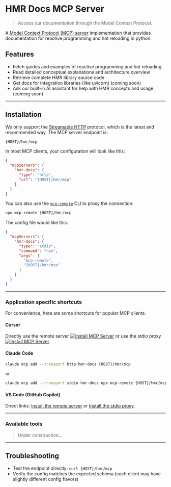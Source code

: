# HMR Docs MCP Server

> Access our documentation through the Model Context Protocol.

A [Model Context Protocol (MCP) server](https://modelcontextprotocol.io/docs/learn/architecture#concepts-of-mcp) implementation that provides documentation for reactive programming and hot reloading in python.

## Features

- Fetch guides and examples of reactive programming and hot reloading
- Read detailed conceptual explanations and architecture overview
- Retrieve complete HMR library source code
- Get docs for integration libraries (like uvicorn) (coming soon)
- Ask our built-in AI assistant for help with HMR concepts and usage (coming soon)

---

## Installation

We only support the [Streamable HTTP](https://modelcontextprotocol.io/specification/2025-03-26/basic/transports#streamable-http) protocol, which is the latest and recommended way. The MCP server endpoint is:

```sh
{HOST}/hmr/mcp
```

In most MCP clients, your configuration will look like this:

```json
{
  "mcpServers": {
    "hmr-docs": {
      "type": "http",
      "url": "{HOST}/hmr/mcp"
    }
  }
}
```

You can also use the [`mcp-remote`](https://www.npmjs.com/package/mcp-remote) CLI to proxy the connection:

```sh
npx mcp-remote {HOST}/hmr/mcp
```

The config file would like this:

```json
{
  "mcpServers": {
    "hmr-docs": {
      "type": "stdio",
      "command": "npx",
      "args": [
        "mcp-remote",
        "{HOST}/hmr/mcp"
      ]
    }
  }
}
```

---

### Application specific shortcuts

For convenience, here are some shortcuts for popular MCP clients.

#### Cursor

Directly use the remote server [![Install MCP Server](https://cursor.com/deeplink/mcp-install-dark.svg)](https://cursor.com/en/install-mcp?name=hmr-docs&config={cursor-http} "Open in Cursor") or use the stdio proxy [![Install MCP Server](https://cursor.com/deeplink/mcp-install-dark.svg)](https://cursor.com/en/install-mcp?name=hmr-docs&config={cursor-stdio} "Open in Cursor").

#### Claude Code

```sh
claude mcp add --transport http hmr-docs {HOST}/hmr/mcp
```

or

```sh
claude mcp add --transport stdio hmr-docs npx mcp-remote {HOST}/hmr/mcp
```

#### VS Code (GitHub Copilot)

Direct links: [Install the remote server](vscode:mcp/install?{vscode-http}) or [Install the stdio proxy](vscode:mcp/install?{vscode-stdio}).

---

### Available tools

> Under construction...

---

## Troubleshooting

- Test the endpoint directly: `curl {HOST}/hmr/mcp`
- Verify the config matches the expected schema (each client may have slightly different config flavors)
